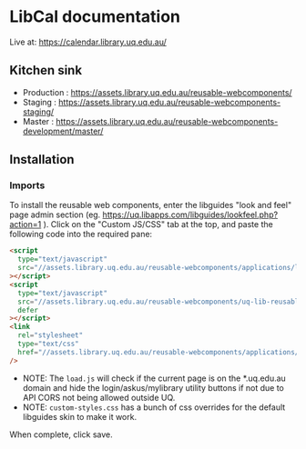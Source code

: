 # LibCal documentation

Live at: <https://calendar.library.uq.edu.au/>

## Kitchen sink

- Production : <https://assets.library.uq.edu.au/reusable-webcomponents/>
- Staging : <https://assets.library.uq.edu.au/reusable-webcomponents-staging/>
- Master : <https://assets.library.uq.edu.au/reusable-webcomponents-development/master/>

## Installation

### Imports

To install the reusable web components, enter the libguides "look and feel" page admin section (eg. <https://uq.libapps.com/libguides/lookfeel.php?action=1> ). Click on the "Custom JS/CSS" tab at the top, and paste the following code into the required pane:

```html
<script
  type="text/javascript"
  src="//assets.library.uq.edu.au/reusable-webcomponents/applications/libcal/load.js"
></script>
<script
  type="text/javascript"
  src="//assets.library.uq.edu.au/reusable-webcomponents/uq-lib-reusable.min.js"
  defer
></script>
<link
  rel="stylesheet"
  type="text/css"
  href="//assets.library.uq.edu.au/reusable-webcomponents/applications/libcal/custom-styles.css"
/>
```

- NOTE: The `load.js` will check if the current page is on the \*.uq.edu.au domain and hide the login/askus/mylibrary utility buttons if not due to API CORS not being allowed outside UQ.
- NOTE: `custom-styles.css` has a bunch of css overrides for the default libguides skin to make it work.

When complete, click save.

